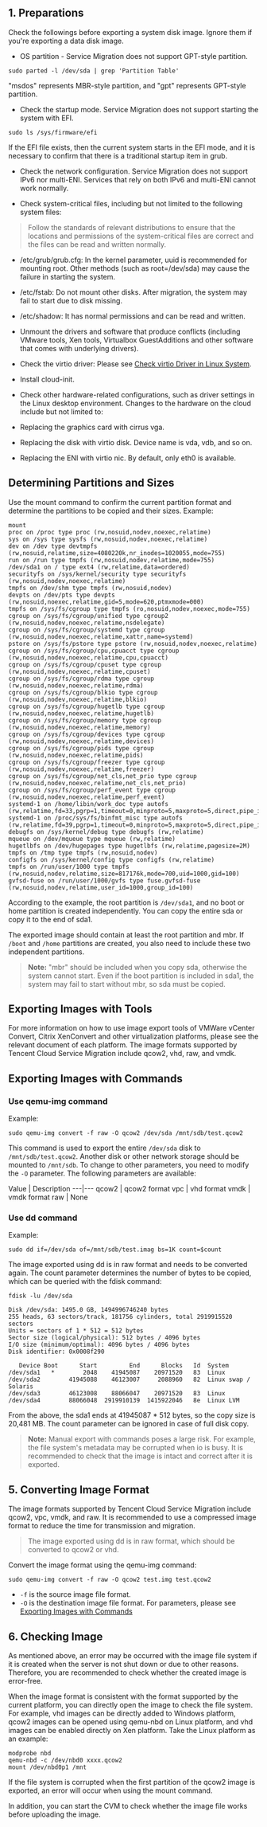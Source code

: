 ## 1. Preparations
Check the followings before exporting a system disk image. Ignore them if you're exporting a data disk image.

- OS partition - Service Migration does not support GPT-style partition.
```
sudo parted -l /dev/sda | grep 'Partition Table'
```
"msdos" represents MBR-style partition, and "gpt" represents GPT-style partition.

- Check the startup mode. Service Migration does not support starting the system with EFI.
```
sudo ls /sys/firmware/efi
```
If the EFI file exists, then the current system starts in the EFI mode, and it is necessary to confirm that there is a traditional startup item in grub.

- Check the network configuration. Service Migration does not support IPv6 nor multi-ENI. Services that rely on both IPv6 and multi-ENI cannot work normally.

- Check system-critical files, including but not limited to the following system files:
> Follow the standards of relevant distributions to ensure that the locations and permissions of the system-critical files are correct and the files can be read and written normally.

 - /etc/grub/grub.cfg: In the kernel parameter, uuid is recommended for mounting root. Other methods (such as root=/dev/sda) may cause the failure in starting the system.
 - /etc/fstab: Do not mount other disks. After migration, the system may fail to start due to disk missing.
 - /etc/shadow: It has normal permissions and can be read and written.

- Unmount the drivers and software that produce conflicts (including VMware tools, Xen tools, Virtualbox GuestAdditions and other software that comes with underlying drivers).

- Check the virtio driver: Please see [Check virtio Driver in Linux System](https://intl.cloud.tencent.com/document/product/213/9929).

- Install cloud-init.

- Check other hardware-related configurations, such as driver settings in the Linux desktop environment. Changes to the hardware on the cloud include but not limited to:
 - Replacing the graphics card with cirrus vga.
 - Replacing the disk with virtio disk. Device name is vda, vdb, and so on.
 - Replacing the ENI with virtio nic. By default, only eth0 is available.

## Determining Partitions and Sizes
Use the mount command to confirm the current partition format and determine the partitions to be copied and their sizes.
Example:
```
mount
proc on /proc type proc (rw,nosuid,nodev,noexec,relatime)
sys on /sys type sysfs (rw,nosuid,nodev,noexec,relatime)
dev on /dev type devtmpfs (rw,nosuid,relatime,size=4080220k,nr_inodes=1020055,mode=755)
run on /run type tmpfs (rw,nosuid,nodev,relatime,mode=755)
/dev/sda1 on / type ext4 (rw,relatime,data=ordered)
securityfs on /sys/kernel/security type securityfs (rw,nosuid,nodev,noexec,relatime)
tmpfs on /dev/shm type tmpfs (rw,nosuid,nodev)
devpts on /dev/pts type devpts (rw,nosuid,noexec,relatime,gid=5,mode=620,ptmxmode=000)
tmpfs on /sys/fs/cgroup type tmpfs (ro,nosuid,nodev,noexec,mode=755)
cgroup on /sys/fs/cgroup/unified type cgroup2 (rw,nosuid,nodev,noexec,relatime,nsdelegate)
cgroup on /sys/fs/cgroup/systemd type cgroup (rw,nosuid,nodev,noexec,relatime,xattr,name=systemd)
pstore on /sys/fs/pstore type pstore (rw,nosuid,nodev,noexec,relatime)
cgroup on /sys/fs/cgroup/cpu,cpuacct type cgroup (rw,nosuid,nodev,noexec,relatime,cpu,cpuacct)
cgroup on /sys/fs/cgroup/cpuset type cgroup (rw,nosuid,nodev,noexec,relatime,cpuset)
cgroup on /sys/fs/cgroup/rdma type cgroup (rw,nosuid,nodev,noexec,relatime,rdma)
cgroup on /sys/fs/cgroup/blkio type cgroup (rw,nosuid,nodev,noexec,relatime,blkio)
cgroup on /sys/fs/cgroup/hugetlb type cgroup (rw,nosuid,nodev,noexec,relatime,hugetlb)
cgroup on /sys/fs/cgroup/memory type cgroup (rw,nosuid,nodev,noexec,relatime,memory)
cgroup on /sys/fs/cgroup/devices type cgroup (rw,nosuid,nodev,noexec,relatime,devices)
cgroup on /sys/fs/cgroup/pids type cgroup (rw,nosuid,nodev,noexec,relatime,pids)
cgroup on /sys/fs/cgroup/freezer type cgroup (rw,nosuid,nodev,noexec,relatime,freezer)
cgroup on /sys/fs/cgroup/net_cls,net_prio type cgroup (rw,nosuid,nodev,noexec,relatime,net_cls,net_prio)
cgroup on /sys/fs/cgroup/perf_event type cgroup (rw,nosuid,nodev,noexec,relatime,perf_event)
systemd-1 on /home/libin/work_doc type autofs (rw,relatime,fd=33,pgrp=1,timeout=0,minproto=5,maxproto=5,direct,pipe_ino=12692)
systemd-1 on /proc/sys/fs/binfmt_misc type autofs (rw,relatime,fd=39,pgrp=1,timeout=0,minproto=5,maxproto=5,direct,pipe_ino=12709)
debugfs on /sys/kernel/debug type debugfs (rw,relatime)
mqueue on /dev/mqueue type mqueue (rw,relatime)
hugetlbfs on /dev/hugepages type hugetlbfs (rw,relatime,pagesize=2M)
tmpfs on /tmp type tmpfs (rw,nosuid,nodev)
configfs on /sys/kernel/config type configfs (rw,relatime)
tmpfs on /run/user/1000 type tmpfs (rw,nosuid,nodev,relatime,size=817176k,mode=700,uid=1000,gid=100)
gvfsd-fuse on /run/user/1000/gvfs type fuse.gvfsd-fuse (rw,nosuid,nodev,relatime,user_id=1000,group_id=100)
```
According to the example, the root partition is `/dev/sda1`, and no boot or home partition is created independently. You can copy the entire sda or copy it to the end of sda1.

The exported image should contain at least the root partition and mbr. If `/boot` and `/home` partitions are created, you also need to include these two independent partitions.
> **Note:**
> "mbr" should be included when you copy sda, otherwise the system cannot start. Even if the boot partition is included in sda1, the system may fail to start without mbr, so sda must be copied.


## Exporting Images with Tools
For more information on how to use image export tools of VMWare vCenter Convert, Citrix XenConvert and other virtualization platforms, please see the relevant document of each platform. The image formats supported by Tencent Cloud Service Migration include qcow2, vhd, raw, and vmdk.

## Exporting Images with Commands
### Use qemu-img command
Example:
```
sudo qemu-img convert -f raw -O qcow2 /dev/sda /mnt/sdb/test.qcow2
```
This command is used to export the entire `/dev/sda` disk to `/mnt/sdb/test.qcow2`. Another disk or other network storage should be mounted to `/mnt/sdb`.
To change to other parameters, you need to modify the `-O` parameter. The following parameters are available:

<a id="-o"></a>
Value | Description
---|---
qcow2 | qcow2 format
vpc | vhd format
vmdk | vmdk format
raw | None

### Use dd command
Example:
```
sudo dd if=/dev/sda of=/mnt/sdb/test.imag bs=1K count=$count
```
The image exported using dd is in raw format and needs to be converted again. The count parameter determines the number of bytes to be copied, which can be queried with the fdisk command:
```
fdisk -lu /dev/sda

Disk /dev/sda: 1495.0 GB, 1494996746240 bytes
255 heads, 63 sectors/track, 181756 cylinders, total 2919915520 sectors
Units = sectors of 1 * 512 = 512 bytes
Sector size (logical/physical): 512 bytes / 4096 bytes
I/O size (minimum/optimal): 4096 bytes / 4096 bytes
Disk identifier: 0x0008f290

   Device Boot      Start         End      Blocks   Id  System
/dev/sda1   *        2048    41945087    20971520   83  Linux
/dev/sda2        41945088    46123007     2088960   82  Linux swap / Solaris
/dev/sda3        46123008    88066047    20971520   83  Linux
/dev/sda4        88066048  2919910139  1415922046   8e  Linux LVM
```
From the above, the sda1 ends at 41945087 * 512 bytes, so the copy size is 20,481 MB.
The count parameter can be ignored in case of full disk copy.

> **Note:**
> Manual export with commands poses a large risk. For example, the file system's metadata may be corrupted when io is busy. It is recommended to check that the image is intact and correct after it is exported.

## 5. Converting Image Format
The image formats supported by Tencent Cloud Service Migration include qcow2, vpc, vmdk, and raw. It is recommended to use a compressed image format to reduce the time for transmission and migration.
> The image exported using dd is in raw format, which should be converted to qcow2 or vhd.

Convert the image format using the qemu-img command:
```
sudo qemu-img convert -f raw -O qcow2 test.img test.qcow2
```
- `-f` is the source image file format.
- `-O` is the destination image file format.
For parameters, please see [Exporting Images with Commands](#-o)

## 6. Checking Image
As mentioned above, an error may be occurred with the image file system if it is created when the server is not shut down or due to other reasons. Therefore, you are recommended to check whether the created image is error-free.

When the image format is consistent with the format supported by the current platform, you can directly open the image to check the file system.
For example, vhd images can be directly added to Windows platform, qcow2 images can be opened using qemu-nbd on Linux platform, and vhd images can be enabled directly on Xen platform.
Take the Linux platform as an example:
```
modprobe nbd
qemu-nbd -c /dev/nbd0 xxxx.qcow2
mount /dev/nbd0p1 /mnt
```
If the file system is corrupted when the first partition of the qcow2 image is exported, an error will occur when using the mount command.

In addition, you can start the CVM to check whether the image file works before uploading the image.

